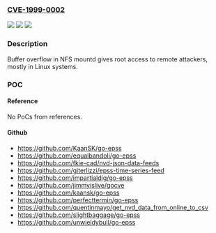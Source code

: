 ### [CVE-1999-0002](https://cve.mitre.org/cgi-bin/cvename.cgi?name=CVE-1999-0002)
![](https://img.shields.io/static/v1?label=Product&message=n%2Fa&color=blue)
![](https://img.shields.io/static/v1?label=Version&message=n%2Fa&color=blue)
![](https://img.shields.io/static/v1?label=Vulnerability&message=n%2Fa&color=brighgreen)

### Description

Buffer overflow in NFS mountd gives root access to remote attackers, mostly in Linux systems.

### POC

#### Reference
No PoCs from references.

#### Github
- https://github.com/KaanSK/go-epss
- https://github.com/equalbandoli/go-epss
- https://github.com/fkie-cad/nvd-json-data-feeds
- https://github.com/giterlizzi/epss-time-series-feed
- https://github.com/impartialdig/go-epss
- https://github.com/jimmyislive/gocve
- https://github.com/kaansk/go-epss
- https://github.com/perfecttermin/go-epss
- https://github.com/quentinmayo/get_nvd_data_from_online_to_csv
- https://github.com/slightbaggage/go-epss
- https://github.com/unwieldybull/go-epss


